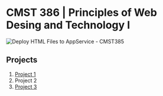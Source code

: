 # CMST 386 | Principles of Web Desing and Technology I

![Deploy HTML Files to AppService - CMST385](https://github.com/mkernsNCR/cmst385/workflows/Deploy%20HTML%20Files%20to%20AppService%20-%20CMST385/badge.svg)

## Projects

1. [Project 1](https://github.com/mkernsNCR/cmst385/tree/main/project1)
2. Project 2
3. [Project 3](https://github.com/mkernsNCR/cmst385/tree/main/project3)
